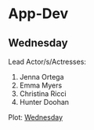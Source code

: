 # App-Dev

## Wednesday

Lead Actor/s/Actresses:
1. Jenna Ortega
2. Emma Myers
3. Christina Ricci
4. Hunter Doohan

Plot:
[Wednesday](https://en.wikipedia.org/wiki/Wednesday_(TV_series)#:~:text=Wednesday%27s%20cold%2C%20emotionless%20personality%20and,solve%20a%20local%20murder%20mystery.)
